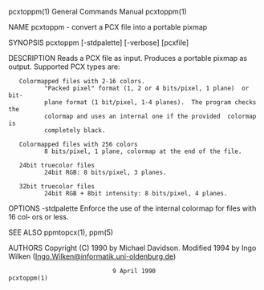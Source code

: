 pcxtoppm(1)                General Commands Manual                pcxtoppm(1)

NAME
       pcxtoppm - convert a PCX file into a portable pixmap

SYNOPSIS
       pcxtoppm [-stdpalette] [-verbose] [pcxfile]

DESCRIPTION
       Reads  a  PCX  file  as  input.  Produces a portable pixmap as output.
       Supported PCX types are:

       Colormapped files with 2-16 colors.
              "Packed pixel" format (1, 2 or 4 bits/pixel, 1 plane)  or  bit‐
              plane format (1 bit/pixel, 1-4 planes).  The program checks the
              colormap and uses an internal one if the provided  colormap  is
              completely black.

       Colormapped files with 256 colors
              8 bits/pixel, 1 plane, colormap at the end of the file.

       24bit truecolor files
              24bit RGB: 8 bits/pixel, 3 planes.

       32bit truecolor files
              24bit RGB + 8bit intensity: 8 bits/pixel, 4 planes.

OPTIONS
       -stdpalette
              Enforce the use of the internal colormap for files with 16 col‐
              ors or less.

SEE ALSO
       ppmtopcx(1), ppm(5)

AUTHORS
       Copyright (C) 1990 by Michael Davidson.
       Modified 1994 by Ingo Wilken (Ingo.Wilken@informatik.uni-oldenburg.de)

                                 9 April 1990                     pcxtoppm(1)
